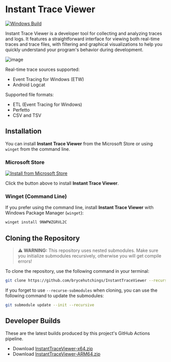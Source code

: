 ﻿# Instant Trace Viewer

[![Windows Build](https://github.com/brycehutchings/InstantTraceViewer/actions/workflows/build-windows.yml/badge.svg)](https://github.com/brycehutchings/InstantTraceViewer/actions/workflows/build-windows.yml)

Instant Trace Viewer is a developer tool for collecting and analyzing traces and logs.
It features a straightforward interface for viewing both real-time traces and trace files,
with filtering and graphical visualizations to help you quickly understand your program's behavior during development.

![image](https://github.com/user-attachments/assets/a996841e-afad-496b-85f7-6b23bb5b5e22)

Real-time trace sources supported:
* Event Tracing for Windows (ETW)
* Android Logcat

Supported file formats:
* ETL (Event Tracing for Windows)
* Perfetto
* CSV and TSV

## Installation

You can install **Instant Trace Viewer** from the Microsoft Store or using `winget` from the command line.

### Microsoft Store

[![Install from Microsoft Store](https://get.microsoft.com/images/en-us%20dark.svg)](https://apps.microsoft.com/detail/9NWPWZGRVL2C)

Click the button above to install **Instant Trace Viewer**.

### Winget (Command Line)

If you prefer using the command line, install **Instant Trace Viewer** with Windows Package Manager (`winget`):

```sh
winget install 9NWPWZGRVL2C
```

## Cloning the Repository

> ⚠️ **WARNING:** This repository uses nested submodules. Make sure you initialize submodules recursively, otherwise you will get compile errors!

To clone the repository, use the following command in your terminal:

```bash
git clone https://github.com/brycehutchings/InstantTraceViewer --recursive
```

If you forget to use `--recurse-submodules` when cloning, you can use the following command to update the submodules:

```bash
git submodule update --init --recursive
```

## Developer Builds

These are the latest builds produced by this project's GitHub Actions pipeline.

* Download [InstantTraceViewer-x64.zip](https://nightly.link/brycehutchings/InstantTraceViewer/workflows/build-windows/main/InstantTraceViewer-x64.zip)
* Download [InstantTraceViewer-ARM64.zip](https://nightly.link/brycehutchings/InstantTraceViewer/workflows/build-windows/main/InstantTraceViewer-ARM64.zip)
